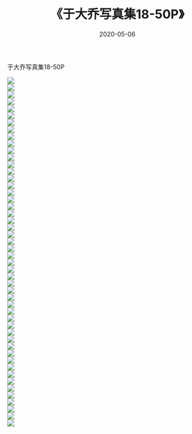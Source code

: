﻿---
layout: post
title:  《于大乔写真集18-50P》
date:   2020-05-06
img: http://pic.660000.xyz/1:/性感/2020/于大乔写真集18-50P/000.jpg
categories: [美女, 清纯, 唯美]
---

于大乔写真集18-50P

  ![](http://pic.660000.xyz/1:/性感/2020/于大乔写真集18-50P/001.jpg) <br> ![](http://pic.660000.xyz/1:/性感/2020/于大乔写真集18-50P/002.jpg) <br> ![](http://pic.660000.xyz/1:/性感/2020/于大乔写真集18-50P/003.jpg) <br> ![](http://pic.660000.xyz/1:/性感/2020/于大乔写真集18-50P/004.jpg) <br> ![](http://pic.660000.xyz/1:/性感/2020/于大乔写真集18-50P/005.jpg) <br> ![](http://pic.660000.xyz/1:/性感/2020/于大乔写真集18-50P/006.jpg) <br> ![](http://pic.660000.xyz/1:/性感/2020/于大乔写真集18-50P/007.jpg) <br> ![](http://pic.660000.xyz/1:/性感/2020/于大乔写真集18-50P/008.jpg) <br> ![](http://pic.660000.xyz/1:/性感/2020/于大乔写真集18-50P/009.jpg) <br> ![](http://pic.660000.xyz/1:/性感/2020/于大乔写真集18-50P/010.jpg) <br> ![](http://pic.660000.xyz/1:/性感/2020/于大乔写真集18-50P/011.jpg) <br> ![](http://pic.660000.xyz/1:/性感/2020/于大乔写真集18-50P/012.jpg) <br> ![](http://pic.660000.xyz/1:/性感/2020/于大乔写真集18-50P/013.jpg) <br> ![](http://pic.660000.xyz/1:/性感/2020/于大乔写真集18-50P/014.jpg) <br> ![](http://pic.660000.xyz/1:/性感/2020/于大乔写真集18-50P/015.jpg) <br> ![](http://pic.660000.xyz/1:/性感/2020/于大乔写真集18-50P/016.jpg) <br> ![](http://pic.660000.xyz/1:/性感/2020/于大乔写真集18-50P/017.jpg) <br> ![](http://pic.660000.xyz/1:/性感/2020/于大乔写真集18-50P/018.jpg) <br> ![](http://pic.660000.xyz/1:/性感/2020/于大乔写真集18-50P/019.jpg) <br> ![](http://pic.660000.xyz/1:/性感/2020/于大乔写真集18-50P/020.jpg) <br> ![](http://pic.660000.xyz/1:/性感/2020/于大乔写真集18-50P/021.jpg) <br> ![](http://pic.660000.xyz/1:/性感/2020/于大乔写真集18-50P/022.jpg) <br> ![](http://pic.660000.xyz/1:/性感/2020/于大乔写真集18-50P/023.jpg) <br> ![](http://pic.660000.xyz/1:/性感/2020/于大乔写真集18-50P/024.jpg) <br> ![](http://pic.660000.xyz/1:/性感/2020/于大乔写真集18-50P/025.jpg) <br> ![](http://pic.660000.xyz/1:/性感/2020/于大乔写真集18-50P/026.jpg) <br> ![](http://pic.660000.xyz/1:/性感/2020/于大乔写真集18-50P/027.jpg) <br> ![](http://pic.660000.xyz/1:/性感/2020/于大乔写真集18-50P/028.jpg) <br> ![](http://pic.660000.xyz/1:/性感/2020/于大乔写真集18-50P/029.jpg) <br> ![](http://pic.660000.xyz/1:/性感/2020/于大乔写真集18-50P/030.jpg) <br> ![](http://pic.660000.xyz/1:/性感/2020/于大乔写真集18-50P/031.jpg) <br> ![](http://pic.660000.xyz/1:/性感/2020/于大乔写真集18-50P/032.jpg) <br> ![](http://pic.660000.xyz/1:/性感/2020/于大乔写真集18-50P/033.jpg) <br> ![](http://pic.660000.xyz/1:/性感/2020/于大乔写真集18-50P/034.jpg) <br> ![](http://pic.660000.xyz/1:/性感/2020/于大乔写真集18-50P/035.jpg) <br> ![](http://pic.660000.xyz/1:/性感/2020/于大乔写真集18-50P/036.jpg) <br> ![](http://pic.660000.xyz/1:/性感/2020/于大乔写真集18-50P/037.jpg) <br> ![](http://pic.660000.xyz/1:/性感/2020/于大乔写真集18-50P/038.jpg) <br> ![](http://pic.660000.xyz/1:/性感/2020/于大乔写真集18-50P/039.jpg) <br> ![](http://pic.660000.xyz/1:/性感/2020/于大乔写真集18-50P/040.jpg) <br> ![](http://pic.660000.xyz/1:/性感/2020/于大乔写真集18-50P/041.jpg) <br> ![](http://pic.660000.xyz/1:/性感/2020/于大乔写真集18-50P/042.jpg) <br> ![](http://pic.660000.xyz/1:/性感/2020/于大乔写真集18-50P/043.jpg) <br> ![](http://pic.660000.xyz/1:/性感/2020/于大乔写真集18-50P/044.jpg) <br> ![](http://pic.660000.xyz/1:/性感/2020/于大乔写真集18-50P/045.jpg) <br> ![](http://pic.660000.xyz/1:/性感/2020/于大乔写真集18-50P/046.jpg) <br> ![](http://pic.660000.xyz/1:/性感/2020/于大乔写真集18-50P/047.jpg) <br> ![](http://pic.660000.xyz/1:/性感/2020/于大乔写真集18-50P/048.jpg) <br> ![](http://pic.660000.xyz/1:/性感/2020/于大乔写真集18-50P/049.jpg) <br> ![](http://pic.660000.xyz/1:/性感/2020/于大乔写真集18-50P/050.jpg) <br>